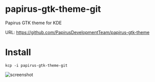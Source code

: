 papirus-gtk-theme-git
==================
Papirus GTK theme for KDE

URL: https://github.com/PapirusDevelopmentTeam/papirus-gtk-theme

# Install
```
kcp -i papirus-gtk-theme-git
```

![screenshot](https://raw.githubusercontent.com/varlesh/papirus-suite/f4e4a1160ebd3e64da6463de871cca7706a279c5/papirus-kde.png)
